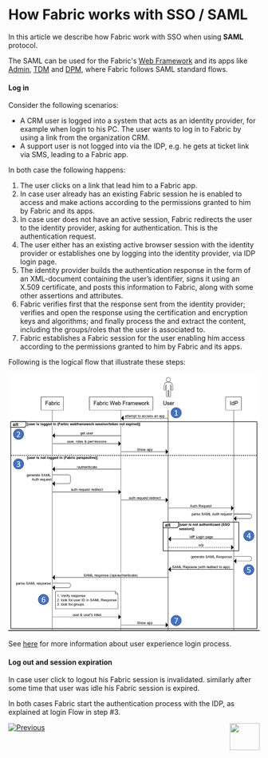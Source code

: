 # How Fabric works with SSO / SAML 

In this article we describe how Fabric work with SSO when using **SAML** protocol. 

The SAML can be used for the Fabric's [Web Framework](/articles/30_web_framework/01_web_framework_overview.md) and its apps like [Admin](/articles/30_web_framework/03_web_admin_application.md), [TDM]() and [DPM](), where Fabric follows SAML standard flows.

#### Log in

Consider the following scenarios: 

- A CRM user is logged into a system that acts as an identity provider, for example when login to his PC. The user wants to log in to Fabric by using a link from the organization CRM. 
- A support user is not logged into via the IDP, e.g. he gets at ticket link via SMS, leading to a Fabric app.

In both case the following happens:

1. The user clicks on a link that lead him to a Fabric app.
2. In case user already has an existing Fabric session he is enabled to access and make actions according to the permissions granted to him by Fabric and its apps. 
3. In case user does not have an active session, Fabric redirects the user to the identity provider, asking for authentication. This is the authentication request.
4. The user either has an existing active browser session with the identity provider or establishes one by logging into the identity provider, via IDP login page.
5. The identity provider builds the authentication response in the form of an XML-document containing the user’s identifier, signs it using an X.509 certificate, and posts this information to Fabric, along with some other assertions and attributes.
6. Fabric verifies first that the response sent from the identity provider; verifies and open the response using the certification and encryption keys and algorithms; and finally process the and extract the content, including the groups/roles that the user is associated to.
7. Fabric establishes a Fabric session for the user enabling him access according to the permissions granted to him by Fabric and its apps.



Following is the logical flow that illustrate these steps: 

<img src="/articles/26_fabric_security/images/11_Fabric_SAML_login.jpg">

See [here]() for more information about user experience login process.



#### Log out and session expiration

In case user click to logout his Fabric session is invalidated. similarly after some time that user was idle his Fabric session is expired. 

In both cases Fabric start the authentication process with the IDP, as explained at login Flow in step #3.





[![Previous](/articles/images/Previous.png)](/articles/26_fabric_security/06_data_masking.md)[<img align="right" width="60" height="54" src="/articles/images/Next.png">](/articles/26_fabric_security/05_fabric_webservices_security.md)